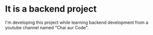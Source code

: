 # It is a backend project 

I'm developing this project while learning backend development from a youtube channel named "Chai aur Code".